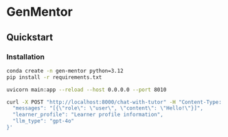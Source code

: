 # GenMentor

## Quickstart

### Installation

```bash
conda create -n gen-mentor python=3.12
pip install -r requirements.txt
```

```bash
uvicorn main:app --reload --host 0.0.0.0 --port 8010
```

```bash
curl -X POST "http://localhost:8000/chat-with-tutor" -H "Content-Type: application/json" -d '{
  "messages": "[{\"role\": \"user\", \"content\": \"Hello!\"}]",
  "learner_profile": "Learner profile information",
  "llm_type": "gpt-4o"
}'